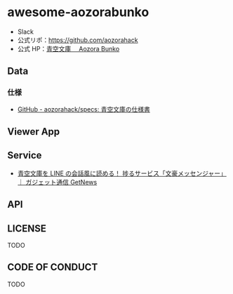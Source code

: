 # awesome-aozorabunko

- Slack
- 公式リポ：https://github.com/aozorahack
- 公式 HP：[青空文庫　 Aozora Bunko](https://www.aozora.gr.jp/index.html)

## Data

### 仕様

- [GitHub - aozorahack/specs: 青空文庫の仕様書](https://github.com/aozorahack/specs)

## Viewer App

## Service

- [青空文庫を LINE の会話風に読める！ 捗るサービス「文豪メッセンジャー」 ｜ ガジェット通信 GetNews](https://getnews.jp/archives/659080)

## API

## LICENSE

TODO

## CODE OF CONDUCT

TODO
